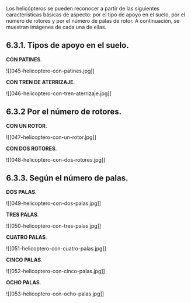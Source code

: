
Los helicópteros se pueden reconocer a partir de las siguientes características básicas de aspecto: por el tipo de apoyo en el suelo, por el número de rotores y por el número de palas de rotor. A continuación, se muestran imágenes de cada una de ellas.

## 6.3.1. Tipos de apoyo en el suelo.

**CON PATINES**.

![[045-helicoptero-con-patines.jpg]]

**CON TREN DE ATERRIZAJE**.

![[046-helicoptero-con-tren-aterrizaje.jpg]]

## 6.3.2 Por el número de rotores.

**CON UN ROTOR**.

![[047-helicoptero-con-un-rotor.jpg]]

**CON DOS ROTORES**.

![[048-helicoptero-con-dos-rotores.jpg]]

## 6.3.3. Según el número de palas.

**DOS PALAS**.

![[049-helicoptero-con-dos-palas.jpg]]

**TRES PALAS**.

![[050-helicoptero-con-tres-palas.jpg]]

**CUATRO PALAS**.

![[051-helicoptero-con-cuatro-palas.jpg]]

**CINCO PALAS**.

![[052-helicoptero-con-cinco-palas.jpg]]

**OCHO PALAS**.

![[053-helicoptero-con-ocho-palas.jpg]]
